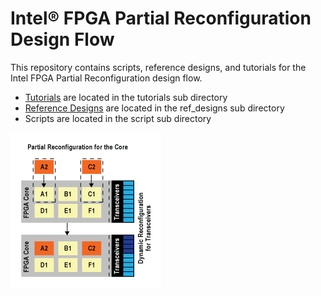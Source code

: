 # Intel&reg; FPGA Partial Reconfiguration Design Flow

This repository contains scripts, reference designs, and tutorials for the Intel FPGA Partial Reconfiguration design flow.


- [Tutorials](tutorials/) are located in the tutorials sub directory
- [Reference Designs](ref_designs/) are located in the ref_designs sub directory
- Scripts are located in the script sub directory

![PR Logo](pr_logo.gif?raw=true)
